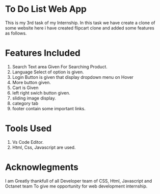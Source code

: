 # To Do List Web App
This is my 3rd task of my Internship. In this task we have create a clone of some website 
here i have created flipcart clone and added some features as follows.

# Features Included
1. Search Text area Given For Searching Product.
2. Language Select of option is given.
3. Login Button is given that display dropdown menu on Hover
4. More button given.
5. Cart is Given
6. left right swich button given.
7. sliding image display.
8. category tab
9. footer contain some important links.

# Tools Used
1. Vs Code Editor.
2. Html, Css, Javascript are used.

# Acknowlegments
I am Greatly thankfull of all Developer team of CSS, Html, Javascript
and Octanet team To give me opportunity for web development internship.
